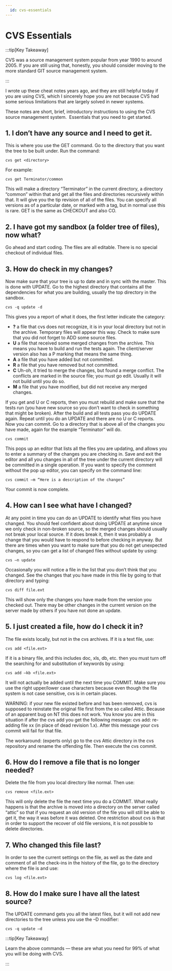 ```yaml
---
  id: cvs-essentials
---
```

#  CVS Essentials

:::tip[Key Takeaway]

CVS was a source management system popular from year 1990 to around 2005.  If you are still using that, honestly, you should consider moving to the more standard GIT source management system.

:::

I wrote up these cheat notes years ago, and they are still helpful today if you are using CVS, which I sincerely hope you are not because CVS had some serious limitations that are largely solved in newer systems.  

These notes are short, brief, introductory instructions to using the CVS source management system.  Essentials that you need to get started.

## 1\. I don’t have any source and I need to get it.

This is where you use the GET command. Go to the directory that you want the tree to be built under. Run the command:

```
cvs get <directory>
```


For example:

```
cvs get Terminator/common
```


This will make a directory “Terminator” in the current directory, a directory “common” within that and get all the files and directories recursively within that. It will give you the tip revision of all of the files. You can specify all versions as of a particular date, or marked with a tag, but in normal use this is rare. GET is the same as CHECKOUT and also CO.

## 2\. I have got my sandbox (a folder tree of files), now what?

Go ahead and start coding. The files are all editable. There is no special checkout of individual files.

## 3\. How do check in my changes?

Now make sure that your tree is up to date and in sync with the master. This is done with UPDATE. Go to the highest directory that contains all the dependencies for what you are building, usually the top directory in the sandbox.

```
cvs -q update -d
```


This gives you a report of what it does, the first letter indicate the category:

*   **?** a file that cvs does not recognize, it is in your local directory but not in the archive. Temporary files will appear this way. Check to make sure that you did not forget to ADD some source files.
*   **U** a file that received some merged changes from the archive. This means you have to build and run the tests again. The client/server version also has a P marking that means the same thing.
*   **A** a file that you have added but not committed.
*   **R** a file that you have removed but not committed.
*   **C** Uh-oh, it tried to merge the changes, but found a merge conflict. The conflicts are marked in the source file; you must go edit. Usually it will not build until you do so.
*   **M** a file that you have modified, but did not receive any merged changes.

If you get and U or C reports, then you must rebuild and make sure that the tests run (you have new source so you don’t want to check in something that might be broken). After the build and all tests pass you do UPDATE again. Repeat until you do an UPDATE and there are no U or C reports.  
Now you can commit. Go to a directory that is above all of the changes you have made, again for the example “Terminator” will do.

```
cvs commit
```


This pops up an editor that lists all the files you are updating, and allows you to enter a summary of the changes you are checking in. Save and exit the editor and all you changes in all of the tree under the current directory will be committed in a single operation. If you want to specify the comment without the pop up editor, you can specify on the command line:

```
cvs commit –m “Here is a description of the changes”
```


Your commit is now complete.

## 4\. How can I see what have I changed?

At any point in time you can do an UPDATE to identify what files you have changed. You should feel confident about doing UPDATE at anytime since we only check in non-broken source, so the merged changes should usually not break your local source. If it does break it, then it was probably a change that you would have to respond to before checking in anyway. But there are times when you want to make sure that you do not get unexpected changes, so you can get a list of changed files without update by using:

```
cvs –n update
```


Occasionally you will notice a file in the list that you don’t think that you changed. See the changes that you have made in this file by going to that directory and typing:

```
cvs diff file.ext
```


This will show only the changes you have made from the version you checked out. There may be other changes in the current version on the server made by others if you have not done an update.

## 5\. I just created a file, how do I check it in?

The file exists locally, but not in the cvs archives. If it is a text file, use:

```
cvs add <file.ext>
```


If it is a binary file, and this includes doc, xls, db, etc. then you must turn off the searching for and substitution of keywords by using:

```
cvs add –kb <file.ext>
```


It will not actually be added until the next time you COMMIT. Make sure you use the right upper/lower case characters because even though the file system is not case sensitive, cvs is in certain places.  

WARNING: if your new file existed before and has been removed, cvs is supposed to reinstate the original file first from the so called Attic. Because of an apparent bug on NT this does not work. You know you are in this situation if after the cvs add you get the following message: cvs add: re-adding file xx (in place of dead revision 1.x). After this message your cvs commit will fail for that file.  

The workaround: (experts only) go to the cvs Attic directory in the cvs repository and rename the offending file. Then execute the cvs commit.

## 6\. How do I remove a file that is no longer needed?

Delete the file from you local directory like normal. Then use:

```
cvs remove <file.ext>
```

This will only delete the file the next time you do a COMMIT. What really happens is that the archive is moved into a directory on the server called “attic” so that if you request an old version of the file you will still be able to get it, the way it was before it was deleted. One restriction about cvs is that in order to support the recover of old file versions, it is not possible to delete directories.

## 7\. Who changed this file last?

In order to see the current settings on the file, as well as the date and comment of all the check-ins in the history of the file, go to the directory where the file is and use:

```
cvs log <file.ext>
```


## 8\. How do I make sure I have all the latest source?

The UPDATE command gets you all the latest files, but it will not add new directories to the tree unless you use the –D modifier:

```
cvs -q update –d
```


:::tip[Key Takeaway]

Learn the above commands — these are what you need for 99% of what you will be doing with CVS.

:::